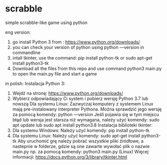# scrabble
simple scrabble-like game using python 

eng version:
1. go install Python 3 from : https://www.python.org/downloads/
2. you can check your version of python using python ––version in commandline
3. intall tkinter, use the command: pip install python-tk   or  sudo apt-get install python3-tk
4. Download all the files from this repo and use command python3 main.py to open the main.py file and start a game

in polish:
Instalacja Python 3:
1. Wejdź na stronę: https://www.python.org/downloads/
2. Wybierz odpowiadający Ci system i pobierz wersję Python 3.7 lub nowszą
Dla systemu Linux:
Zazwyczaj komputery z systemem Linux mają pre-instalowany interpreter Pythona. Można
sprawdzić jego wersję za pomocą komendy: python ––version Jeśli pojawia się w tym
miejscu błąd lub wersja jest starsza niż wymagana, należy użyć komendy:
sudo apt update lub sudo apt install python3.8
Instalacja biblioteki tkinter:
1. Dla systemu Windows:
Należy użyć komendy: pip install python-tk
2. Dla systemu Linux:
Należy użyć komendy: sudo apt-get install python3-tk
Aby uruchomić grę należy pobrać wszystkie pliki źródłowe, a nastepnie w folderze,
gdzie są one zawarte wywołać plik o nazwie main.py np. za pomocą komendy:
python3 main.py (Linux)
Więcej informacji: https://docs.python.org/3/library/tkinter.html
